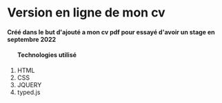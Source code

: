 <h1>Version en ligne de mon cv</h1> 
<h4>Créé dans le but d'ajouté a mon cv pdf pour essayé d'avoir un stage en septembre 2022</h4> 

<ol> 
<h4>Technologies utilisé</h4> 
<li>HTML</li>
<li>CSS</li>
<li>JQUERY</li>
<li>typed.js</li>
</ol>
